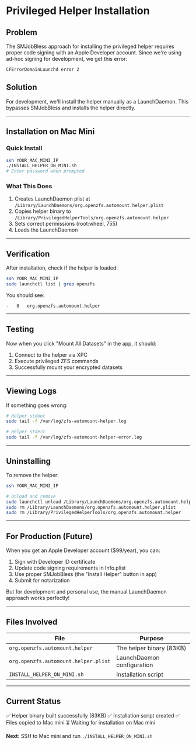# Privileged Helper Installation

## Problem

The SMJobBless approach for installing the privileged helper requires proper code signing with an Apple Developer account. Since we're using ad-hoc signing for development, we get this error:

```
CFErrorDomainLaunchd error 2
```

## Solution

For development, we'll install the helper manually as a LaunchDaemon. This bypasses SMJobBless and installs the helper directly.

---

## Installation on Mac Mini

### Quick Install

```bash
ssh YOUR_MAC_MINI_IP
./INSTALL_HELPER_ON_MINI.sh
# Enter password when prompted
```

### What This Does

1. Creates LaunchDaemon plist at `/Library/LaunchDaemons/org.openzfs.automount.helper.plist`
2. Copies helper binary to `/Library/PrivilegedHelperTools/org.openzfs.automount.helper`
3. Sets correct permissions (root:wheel, 755)
4. Loads the LaunchDaemon

---

## Verification

After installation, check if the helper is loaded:

```bash
ssh YOUR_MAC_MINI_IP
sudo launchctl list | grep openzfs
```

You should see:
```
-	0	org.openzfs.automount.helper
```

---

## Testing

Now when you click "Mount All Datasets" in the app, it should:

1. Connect to the helper via XPC
2. Execute privileged ZFS commands
3. Successfully mount your encrypted datasets

---

## Viewing Logs

If something goes wrong:

```bash
# Helper stdout
sudo tail -f /var/log/zfs-automount-helper.log

# Helper stderr
sudo tail -f /var/log/zfs-automount-helper-error.log
```

---

## Uninstalling

To remove the helper:

```bash
ssh YOUR_MAC_MINI_IP

# Unload and remove
sudo launchctl unload /Library/LaunchDaemons/org.openzfs.automount.helper.plist
sudo rm /Library/LaunchDaemons/org.openzfs.automount.helper.plist
sudo rm /Library/PrivilegedHelperTools/org.openzfs.automount.helper
```

---

## For Production (Future)

When you get an Apple Developer account ($99/year), you can:

1. Sign with Developer ID certificate
2. Update code signing requirements in Info.plist
3. Use proper SMJobBless (the "Install Helper" button in app)
4. Submit for notarization

But for development and personal use, the manual LaunchDaemon approach works perfectly!

---

## Files Involved

| File | Purpose |
|------|---------|
| `org.openzfs.automount.helper` | The helper binary (83KB) |
| `org.openzfs.automount.helper.plist` | LaunchDaemon configuration |
| `INSTALL_HELPER_ON_MINI.sh` | Installation script |

---

## Current Status

✅ Helper binary built successfully (83KB)
✅ Installation script created
✅ Files copied to Mac mini
⏳ Waiting for installation on Mac mini

**Next:** SSH to Mac mini and run `./INSTALL_HELPER_ON_MINI.sh`
